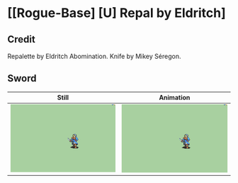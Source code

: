 # [\[Rogue-Base\] \[U\] Repal by Eldritch]

## Credit

Repalette by Eldritch Abomination.
Knife by Mikey Séregon.
	
## Sword

| Still | Animation |
| :---: | :-------: |
| ![Sword still](./Sword_000.png) | ![Sword animation](./Sword.gif) |

